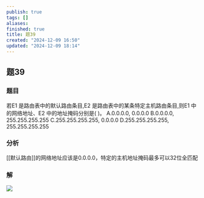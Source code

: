 ```yaml
---
publish: true
tags: []
aliases: 
finished: true
title: 题39
created: "2024-12-09 16:50"
updated: "2024-12-09 18:14"
---
```

## 题39
### 题目
若E1 是路由表中的默认路由条目,E2 是路由表中的某条特定主机路由条目,则E1 中的网络地址、E2 中的地址掩码分别是( )。
A.0.0.0.0, 0.0.0.0 
B.0.0.0.0, 255.255.255.255
C.255.255.255.255, 0.0.0.0 D.255.255.255.255, 255.255.255.255
### 分析
[[默认路由]]的网络地址应该是0.0.0.0，特定的主机地址掩码最多可以32位全匹配
### 解
![](https://storage.simpletex.cn/view/ftC7eybhNHglOBoFSr9asmfB0zz7mMomD)